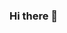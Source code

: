 ### Hi there 👋

<!--
**itskevinn/itskevinn** is a ✨ _special_ ✨ repository because its `README.md` (this file) appears on your GitHub profile.

Im a system engineer student passionate for learning new things about technology. 

- 🌱 I’m currently learning mobile developement using ionic native.
- 👯 I’m looking to collaborate on open source dotnet/angular projects.
- 💬 Ask me about whatever you want (I may don't answer your question but it will motivate me to seek an answer)
-->
